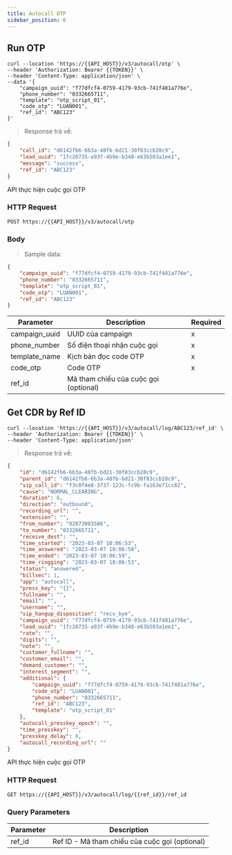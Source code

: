 ```yaml
---
title: Autocall OTP
sidebar_position: 6
---
```


## Run OTP

```shell
curl --location 'https://{{API_HOST}}/v3/autocall/otp' \
--header 'Authorization: Bearer {{TOKEN}}' \
--header 'Content-Type: application/json' \
--data '{
    "campaign_uuid": "f77dfcf4-0759-4179-93cb-741f481a776e",
    "phone_number": "0332665711",
    "template": "otp_script_01",
    "code_otp": "LUAN001",
    "ref_id": "ABC123"
}'
```

> Response trả về:

```json
{
    "call_id": "d6142fb6-6b3a-48fb-bd21-30f83ccb28c9",
    "lead_uuid": "1fc20735-a93f-4b9e-b348-e63b503a1ee1",
    "message": "success",
    "ref_id": "ABC123"
}
```

API thực hiện cuộc gọi OTP

### HTTP Request

`POST https://{{API_HOST}}/v3/autocall/otp`

### Body

> Sample data:

```json
{
    "campaign_uuid": "f77dfcf4-0759-4179-93cb-741f481a776e",
    "phone_number": "0332665711",
    "template": "otp_script_01",
    "code_otp": "LUAN001",
    "ref_id": "ABC123"
}
```

| Parameter       | Description                                               | Required |
| --------------- | --------------------------------------------------------- | -------- |
| campaign_uuid   | UUID của campaign                                         | x        |
| phone_number    | Số điện thoại nhận cuộc gọi                               | x        |
| template_name   | Kịch bản đọc code OTP                                     | x        |
| code_otp        | Code OTP                                                  | x        |
| ref_id          | Mã tham chiếu của cuộc gọi (optional)                     |          |


## Get CDR by Ref ID

```shell
curl --location 'https://{{API_HOST}}/v3/autocall/log/ABC123/ref_id' \
--header 'Authorization: Bearer {{TOKEN}}' \
--header 'Content-Type: application/json'
```

> Response trả về:

```json
{
    "id": "d6142fb6-6b3a-48fb-bd21-30f83ccb28c9",
    "parent_id": "d6142fb6-6b3a-48fb-bd21-30f83ccb28c9",
    "sip_call_id": "f3c8f4e8-3737-123c-fc9b-fa163e71cc82",
    "cause": "NORMAL_CLEARING",
    "duration": 6,
    "direction": "outbound",
    "recording_url": "",
    "extension": "",
    "from_number": "02873003586",
    "to_number": "0332665711",
    "receive_dest": "",
    "time_started": "2023-03-07 10:06:53",
    "time_answered": "2023-03-07 10:06:58",
    "time_ended": "2023-03-07 10:06:59",
    "time_ringging": "2023-03-07 10:06:53",
    "status": "answered",
    "billsec": 1,
    "app": "autocall",
    "press_key": "{}",
    "fullname": "",
    "email": "",
    "username": "",
    "sip_hangup_disposition": "recv_bye",
    "campaign_uuid": "f77dfcf4-0759-4179-93cb-741f481a776e",
    "lead_uuid": "1fc20735-a93f-4b9e-b348-e63b503a1ee1",
    "rate": "",
    "digits": "",
    "note": "",
    "customer_fullname": "",
    "customer_email": "",
    "demand_customer": "",
    "interest_segment": "",
    "additional": {
        "campaign_uuid": "f77dfcf4-0759-4179-93cb-741f481a776e",
        "code_otp": "LUAN001",
        "phone_number": "0332665711",
        "ref_id": "ABC123",
        "template": "otp_script_01"
    },
    "autocall_presskey_epoch": "",
    "time_presskey": "",
    "presskey_delay": 0,
    "autocall_recording_url": ""
}
```

API thực hiện cuộc gọi OTP

### HTTP Request

`GET https://{{API_HOST}}/v3/autocall/log/{{ref_id}}/ref_id`

### Query Parameters

| Parameter | Description                                    |
| --------- | ---------------------------------------------- |
| ref_id    | Ref ID - Mã tham chiếu của cuộc gọi (optional) |